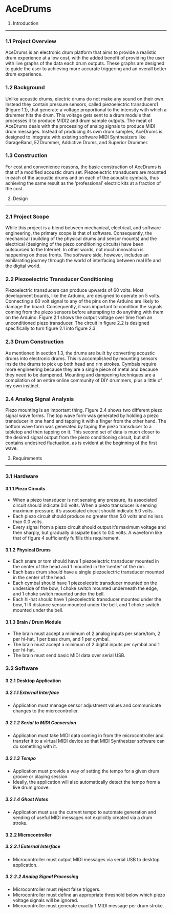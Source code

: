 AceDrums
========


1. Introduction
---------------
### 1.1 Project Overview
AceDrums is an electronic drum platform that aims to provide a realistic drum experience at a low cost, with the added benefit of providing the user with live graphs of the data each drum outputs. These graphs are designed to guide the user to achieving more accurate triggering and an overall better drum experience.

### 1.2 Background
Unlike acoustic drums, electric drums do not make any sound on their own. Instead they contain pressure sensors, called piezoelectric transducers1 (Figure 1.1), that generate a voltage proportional
to the intensity with which a drummer hits the drum. This voltage gets sent to a drum module that processes it to produce MIDI2 and drum sample outputs.
The meat of AceDrums deals with the processing of analog signals to produce MIDI drum messages. Instead of producing its own drum samples, AceDrums is designed to integrate with existing software MIDI Synthesizers like GarageBand, EZDrummer, Addictive Drums, and Superior Drummer.

### 1.3 Construction
For cost and convenience reasons, the basic
construction of AceDrums is that of a modified acoustic drum set. Piezoelectric transducers are mounted in each of the acoustic drums and on each of the acoustic cymbals, thus achieving the same result as the ‘professional’ electric kits at a fraction of the cost.

2. Design
---------
### 2.1 Project Scope
While this project is a blend between mechanical, electrical, and software engineering, the primary scope is that of software. Consequently, the mechanical (building of the physical drums and sensor mounts) and the electrical (designing of the piezo conditioning circuits) have been outsourced to the Internet. In other words, not much innovation is happening on those fronts. The software side, however, includes an exhilarating journey through the world of interfacing between real life and the digital world.

### 2.2 Piezoelectric Transducer Conditioning
Piezoelectric transducers can produce upwards of 60 volts. Most development boards, like the Arduino, are designed to operate on 5 volts. Connecting a 60 volt signal to any of the pins on the Arduino are likely to damage the board. Consequently, it was important to condition the signals coming from the piezo sensors before attempting to do anything with them on the Arduino. Figure 2.1 shows the output voltage over time from an unconditioned piezo transducer.
The circuit in figure 2.2 is designed specifically to turn figure 2.1 into figure 2.3.

### 2.3 Drum Construction
As mentioned in section 1.3, the drums are built by converting acoustic drums into electronic drums. This is accomplished by mounting sensors inside the drums to pick up both head and rim strokes. Cymbals require more engineering because they are a single piece of metal and because they need to be dampened. Mounting and dampening techniques are a compilation of an entire online community of DIY drummers, plus a little of my own instinct.

### 2.4 Analog Signal Analysis
Piezo mounting is an important thing. Figure 2.4 shows two different piezo signal wave forms. The top wave form was generated by holding a piezo transducer in one hand and tapping it with a finger from the other hand. The bottom wave form was generated by taping the piezo transducer to a tabletop and then tapping on it. This second set of data is much closer to the desired signal output from the piezo conditioning circuit, but still contains undesired fluctuation, as is evident at the beginning of the first wave.

3. Requirements
---------------
### 3.1 Hardware
#### 3.1.1 Piezo Circuits
  * When a piezo transducer is not sensing any pressure, its associated circuit should indicate 0.0 volts. When a piezo transducer is sensing maximum pressure, it’s associated circuit should indicate 5.0 volts.
  * Each piezo circuit should produce no greater than 5.0 volts and no less than 0.0 volts.
  * Every signal from a piezo circuit should output it’s maximum voltage and then sharply, but gradually dissipate back to 0.0 volts. A waveform like that of figure 4 sufficiently fulfills this requirement.

#### 3.1.2 Physical Drums
  * Each snare or tom should have 1 piezoelectric transducer mounted in the center of the head and 1 mounted in the ‘center’ of the rim.
  * Each bass drum should have a single piezoelectric transducer mounted in the center of the head.
  * Each cymbal should have 1 piezoelectric transducer mounted on the underside of the bow, 1 choke switch mounted underneath the edge, and 1 choke switch mounted under the bell.
  * Each hi-hat should have 1 piezoelectric transducer mounted under the bow, 1 IR distance sensor mounted under the bell, and 1 choke switch mounted under the bell.

#### 3.1.3 Brain / Drum Module
  * The brain must accept a minimum of 2 analog inputs per snare/tom, 2 per hi-hat, 1 per bass drum, and 1 per cymbal.
  * The brain must accept a minimum of 2 digital inputs per cymbal and 1 per hi-hat.
  * The brain must send basic MIDI data over serial USB.

### 3.2 Software
#### 3.2.1 Desktop Application
##### 3.2.1.1 External Interface
  * Application must manage sensor adjustment values and communicate changes to the microcontroller.
##### 3.2.1.2 Serial to MIDI Conversion
  * Application must take MIDI data coming in from the microcontroller and transfer it to a virtual MIDI device so that MIDI Synthesizer software can do something with it.
##### 3.2.1.3 Tempo
  * Application must provide a way of setting the tempo for a given drum groove or playing session.
  * Ideally, the application will also automatically detect the tempo from a live drum groove.
##### 3.2.1.4 Ghost Notes
  * Application must use the current tempo to automate generation and sending of useful MIDI messages not explicitly created via a drum stroke.

#### 3.2.2 Microcontroller
##### 3.2.2.1 External Interface
  * Microcontroller must output MIDI messages via serial USB to desktop application.
##### 3.2.2.2 Analog Signal Processing
  * Microcontroller must reject false triggers.
  * Microcontroller must define an appropriate threshold below which piezo voltage signals will be ignored.
  * Microcontroller must generate exactly 1 MIDI message per drum stroke.
